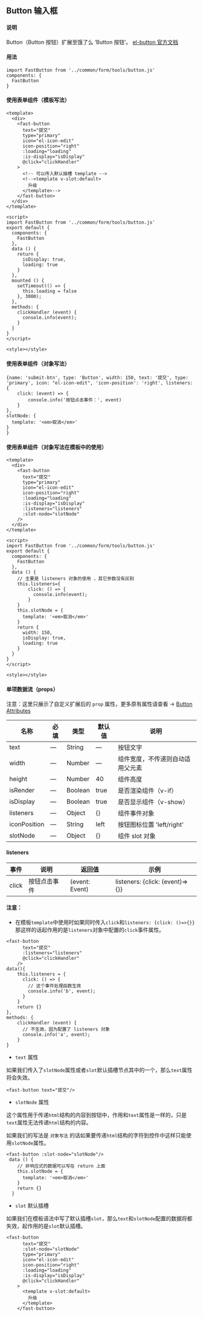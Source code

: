 ## Button 输入框

#### 说明
Button（Button 按钮）扩展至饿了么 ‘Button 按钮’。
[el-button 官方文档](https://element.eleme.cn/#/zh-CN/component/button)

#### 用法

```
import FastButton from '../common/form/tools/button.js'
components: {
  FastButton
}
```

#### 使用表单组件（模板写法）

```
<template>
  <div>
    <fast-button
      text="提交"
      type="primary"
      icon="el-icon-edit"
      icon-position="right"
      :loading="loading"
      :is-display="isDisplay"
      @click="clickHandler"
    >
      <!-- 可以传入默认插槽 template -->
      <!--<template v-slot:default>
        升级
      </template>-->
    </fast-button>
  </div>
</template>

<script>
import FastButton from '../common/form/tools/button.js'
export default {
  components: {
    FastButton
  },
  data () {
    return {
      isDisplay: true,
      loading: true
    }
  },
  mounted () {
    setTimeout(() => {
      this.loading = false
    }, 3000);
  },
  methods: {
    clickHandler (event) {
      console.info(event);
    }
  }
}
</script>

<style></style>

```

#### 使用表单组件（对象写法）

```
{name: 'submit-btn', type: 'Button', width: 150, text: '提交', type: 'primary', icon: "el-icon-edit", 'icon-position': 'right', listeners: {
    click: (event) => {
        console.info('按钮点击事件：', event)
    }
},
slotNode: {
  template: '<em>取消</em>'    
}
}
```

#### 使用表单组件（对象写法在模板中的使用）

```
<template>
  <div>
    <fast-button
      text="提交"
      type="primary"
      icon="el-icon-edit"
      icon-position="right"
      :loading="loading"
      :is-display="isDisplay"
      :listeners="listeners"
      :slot-node="slotNode"
    />
  </div>
</template>

<script>
import FastButton from '../common/form/tools/button.js'
export default {
  components: {
    FastButton
  },
  data () {
    // 主要是 listeners 对象的使用 ，其它参数没有区别
    this.listeners={
        click: () => {
          console.info(event);
        }
    }
    this.slotNode = {
      template: '<em>取消</em>'
    }
    return {
      width: 150,
      isDisplay: true,
      loading: true
    }
  }
}
</script>

<style></style>

```

#### 单项数据流（props）

注意：这里只展示了自定义扩展后的 `prop` 属性，更多原有属性请查看 -> [Button Attributes](https://element.eleme.cn/#/zh-CN/component/button)

名称 | 必填 | 类型 | 默认值 | 说明
---|---|---|---|---
text | — | String |  —  | 按钮文字
width | — | Number |  —  | 组件宽度，不传递则自动适用父元素
height | — | Number |  40 | 组件高度
isRender | — | Boolean |  true | 是否渲染组件（v-if）
isDisplay | — | Boolean |  true | 是否显示组件（v-show）
listeners | — | Object |  {} | 组件事件对象
iconPosition | — | String |  left | 按钮图标位置  'left/right'
slotNode | — | Object |  {} | 组件 slot 对象

#### listeners

事件 | 说明 | 返回值 | 示例
---|---|---|---
click | 按钮点击事件 | (event: Event) | listeners: {click: (event)=>{}}

#### 注意：

- 在模板`template`中使用时如果同时传入`click`和`listeners: {click: ()=>{}}`那这样的话起作用的是`listeners`对象中配置的`click`事件属性。

```
<fast-button
      text="提交"
      :listeners="listeners"
      @click="clickHandler"
    />
data(){
    this.listeners = {
      click: () => {
        // 这个事件处理函数生效
        console.info('b', event);
      }
    }
    return {}
},
methods: {
    clickHandler (event) {
      // 不生效，因为配置了 listeners 对象
      console.info('a', event);
    }
}
```


- `text` 属性

如果我们传入了`slotNode`属性或者`slot`默认插槽节点其中的一个，那么`text`属性将会失效。

```
<fast-button text="提交"/>
```

- `slotNode` 属性
 
这个属性用于传递`html`结构的内容到按钮中，作用和`text`属性是一样的，只是`text`属性无法传递`html`结构的内容。

如果我们的写法是 `对象写法` 的话如果要传递`html`结构的字符到控件中这样只能使用`slotNode`属性。

```
<fast-button :slot-node="slotNode"/>
 data () {
    // 非响应式的数据可以写在 return 上面
    this.slotNode = {
      template: '<em>取消</em>'
    }
    return {}
  }
```

- `slot` 默认插槽

如果我们在模板语法中写了默认插槽`slot`，那么`text`和`slotNode`配置的数据将都失效，起作用的是`slot`默认插槽。

```
<fast-button
      text="提交"
      :slot-node="slotNode"
      type="primary"
      icon="el-icon-edit"
      icon-position="right"
      :loading="loading"
      :is-display="isDisplay"
      @click="clickHandler"
    >
      <template v-slot:default>
        升级
      </template>
    </fast-button>
```


